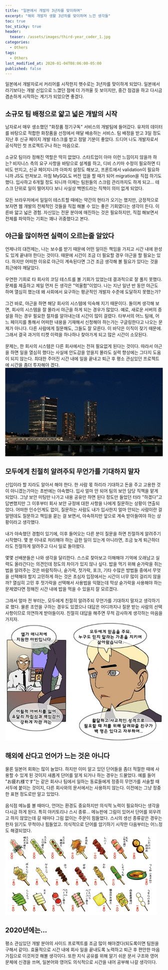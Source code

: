 ```yaml
---
title: "일본에서 개발자 3년차를 맞이하며"
excerpt: "해외 개발자 생활 3년차를 맞이하며 느낀 생각들"
toc: true
toc_sticky: true
header:
  teaser: /assets/images/third-year_coder_1.jpg
categories:
  - Others
tags:
  - Others
last_modified_at: 2020-01-04T08:06:00-05:00
published: false
---
```

일본에서 개발자로서 커리어를 시작한지 햇수로는 3년차를 맞이하게 되었다. 일본에서라기보다는 개발 신입으로 느꼈던 점에 더 가까울 듯 보이지만, 중간 점검을 하고 다시금 겸손하게 시작하는 계기가 되었으면 좋겠다.

## 소규모 팀 배정으로 얇고 넓은 개발의 시작
 남자로서 매우 생소했던 "화장품 정기구독" 서비스의 개발팀에 들어갔다. 유저의 데이터를 바탕으로 적합한 화장품을 선정에서 매달 배송하는 서비스. 팀 배정을 받고 3일 정도 지난 후 신규 페이지 개발 테스크를 받고 정말 기분이 좋았다. 드디어 나도 개발자로서 공식적인 첫 프로젝트구나 하는 마음으로.  
 <br>
 소규모 팀이라 정해진 역할은 딱히 없었다. 스타트업이 아마 이런 느낌이지 않을까 하는? 비지니스 측의 요구 사항을 바탕으로 설계를 하고, 디비 스키마 수정이 필요하면 디비도 만지고, 신규 페이지니까 아파치 설정도 해보고, 프론트에서 validation이 필요하니까 JS도 만져보고. 마침 MySQL도 버전 업을 할 때가 되어 migration을 직접 하기도 했다. 입사하고 6개월 정도 되니까 이제는 팀원들의 스크럼 관리까지도 하게 되고... 테스크 단위로 일이 떨어지다 보니 사실상 백엔드라는 직책이 의미 없게 되었다.  
 <br>
 모든 브라우저에서 일일이 테스트할 때에는 약간의 현타가 오기는 했지만, 긍정적으로 보자면 웹 개발의 전체적인 것들을 직접 해볼 수 있는 좋은 기회였다는 생각이 든다. 이른바 얇고 넓은 경험. 자신있는 전문 분야에 매진하는 것은 필요하지만, 직접 해보면서 전체를 파악하는 기회는 꽤나 귀중했다고 본다.

## 야근을 많이하면 실력이 오르는줄 알았다
 언제나의 대전제는, 나는 보수를 받기 때문에 어떤 일이든 책임을 가지고 시간 내에 완성도 있게 끝내야 한다는 것이다. 때문에 시간이 조금 더 필요할 경우 야근을 할 필요는 있다. 하지만 어떠한 이유로 야근이 계속된다면 그건 조금 생각해 볼 필요가 있다는 것을 최근에야 깨달았다.  
 <br>
 우연한 기회로 타 회사의 코딩 테스트를 볼 기회가 있었는데 결과적으로 잘 풀지 못했다. 문제를 제출하고 제일 먼저 든 생각은 "억울함"이었다. 나는 지난 일년 반 동안 야근도 하며 열심히 했는데 왜 사회에서 요구하는 평균적인 개발자 수준에 도달하지 못했는가?  
 <br>
 그건 바로, 야근을 하면 해당 회사의 시스템에 익숙해 지기 때문이다. 돌이켜 생각해 보면, 회사의 시스템을 잘 몰라서 야근을 하게 되는 경우가 많았다. 예로, 새로운 서버의 증설을 하는 경우 필요한 절차를 알아내는데 시간이 많이 걸렸다. 타부서의 어느 팀에, 어느 페이지를 통해서 어떠한 내용을 기재해서 신청해야 하는가는 구글링한다고 나오는 문제가 아니다. 다른 사람에게 질문해도, 그들도 잘 모른다. 이 바닥은 이직이 잦기 때문에. 그래서 결국 과거의 티켓 이력을 하나하나 찾아가게 되고 많은 시간이 소모된다.  
 <br>
 문제는, 한 회사의 시스템은 다른 회사에서는 전혀 필요없게 된다는 것이다. 따라서 야근을 하면 일을 열심히 했다는 사실에 안도감을 얻을지 몰라도 실력 향상에는 그다지 도움이 되지 않는다. 최대한 주어진 시간 내에 일을 끝내고 퇴근 후 평소 관심있던 프로젝트에 시간을 좀더 투자해야 겠다.  
 ![third-year_coder_1](/assets/images/third-year_coder_1.jpg)  



## 모두에게 친절히 알려주되 무언가를 기대하지 말자
 신입이라 할 지라도 알아서 해야 한다. 한 사람 몫 하리라 기대하고 돈을 주고 고용한 것이 아니겠는가마는 초반에는 야속했다. 입사 얼마 안 되어 팀의 보안 담당 직책을 맡게 되었다. 그냥 보안 미팅만 나가고 내용 공유만 하면 된다 정도만 들었던 터라 "하겠다"고 답변했지만 그 이후부터 회사 보안 규정에 대한 사항을 나에게 질문하는 상황이 연출되었다. 어떠한 인수인계도 없이, 질문하는 사람도 내가 입사한지 얼마 안되는 사람이란 걸 알텐데도 질문하고 책임을 묻는 걸 보면서, 야속하지만 앞으로 계속 받아들여야 하는 상황이라고 생각했다.  
 <br>
 내가 야속했던 경험이 있기에, 이후 들어오는 다른 분이 질문을 하면 친절하게 알려주기 시작했다. 몇 분 이내로 처리해야 하는 급한 일이 있는게 아니라면, 조금 늦게 퇴근하더라도 친절하게 알려주고 다시 일로 돌아왔다.  
 <br>
 몇몇 선배분들은 나와 생각을 달리한다. 스스로 찾아보고 이해해야 기억에 오래남고 실력도 올라간다는 의견인데 정도의 차이가 있지 않나 싶다. 밥을 먹기 위해 숟가락을 쥐는 법을 알려주는 것은 바람직하나, 숟가락, 젓가락, 포크, 기타 수많은 방법들 중에서 무엇을 선택해야 할지 고민하게 하는 것은 초심자 입장에서는 시간이 너무 많이 걸리지 않을까? 열심히 고민 후 젓가락을 선택해서 사용법을 익혔는데 막상 숟가락을 사용해야 하는 문제였다면 정해진 시간 내에 밥을 먹을 수 있을지 잘 모르겠다.  
 <br>
 그래서 얼마 전 부터는, 모두에게 친절히 알려주되 무언가를 기대하지 말자고 생각하기로 했다. 물론 조언을 구하는 경우도 있겠으나 대답은 어디까지나 질문 받는 사람의 선택 사항이므로 의연하게 받아들이자. 친절히 대답을 해주면 무척 감사하게 생각하는 마음을 가지자.   
![third-year_coder_2](/assets/images/third-year_coder_2.png)  


## 해외에 산다고 언어가 느는 것은 아니다
 물론 일본어 회화는 많이 늘었다. 하지만 이미 알고 있던 단어들을 좀더 적절한 때에 사용할 수 있게 된 것이지 새롭게 단어를 알게 되거나 하는 경우는 드물었다. 예를 들어 "お疲れ様です"는 같은 회사나 팀에서 일하는 동료들에게 정중히 무언가를 서술할 때 서두에 붙이는 것이지, 다른 회사와의 문서에서는 사용하지 않는다. 이전에는 그냥 정중한 표현 정도로만 알고 있었다.  
 <br>
 음식점 메뉴를 볼 때마다, 언어는 환경도 중요하지만 의식적 노력이 필요하다는 생각을 다시금 하게 된다. 특히 야키토리나 스시 종류... 메뉴판에 그림이 있어서 단어를 외우려고 하지 않았는데 갈 때마다 그림 없이는 주문이 힘들었다. 스시의 생선 종류같은 경우는 한자 읽기도 무척이나 힘들었고. 의식적으로 단어를 암기하기 시작한 다음부터는 어느정도 해결되었다.   
![third-year_coder_3](/assets/images/third-year_coder_3.png)  

## 2020년에는...
 평소 관심있던 개발 분야의 사이드 프로젝트를 조금 많이 해야겠다(되도록이면 팀원을 구해서 같이). 효율적으로 시간 내에 회사 일을 끝내도록 노력하고 퇴근 후 편안한 마음가짐으로 이것저것 해볼 생각이다. 또한 지식 공유를 위해 알기 쉬운 문서 구조와 영어 문체에 신경을 쓰며, 일본어와 영어도 의식적으로 시간을 내어 공부해 나갈 생각이다.